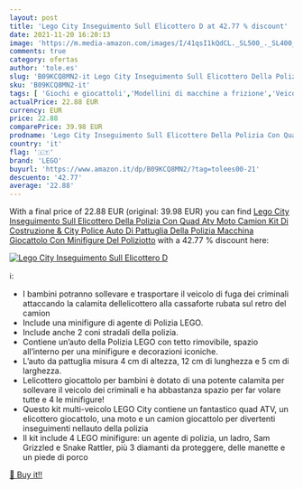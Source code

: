 ```yaml
---
layout: post
title: 'Lego City Inseguimento Sull Elicottero D at 42.77 % discount'
date: 2021-11-20 16:20:13
image: 'https://m.media-amazon.com/images/I/41qsI1kQdCL._SL500_._SL400_.jpg'
comments: true
category: ofertas
author: 'tole.es'
slug: 'B09KCQ8MN2-it Lego City Inseguimento Sull Elicottero Della Polizia Con...'
sku: 'B09KCQ8MN2-it'
tags: [ 'Giochi e giocattoli','Modellini di macchine a frizione','Veicoli giocattolo','lego', ]
actualPrice: 22.88 EUR
currency: EUR
price: 22.88
comparePrice: 39.98 EUR
prodname: 'Lego City Inseguimento Sull Elicottero Della Polizia Con Quad Atv  Moto  Camion  Kit Di Costruzione & City Police Auto Di Pattuglia Della Polizia  Macchina Giocattolo Con Minifigure Del Poliziotto'
country: 'it'
flag: '🇮🇹'
brand: 'LEGO'
buyurl: 'https://www.amazon.it/dp/B09KCQ8MN2/?tag=tolees00-21'
descuento: '42.77'
average: '22.88'
---
```


With a final price of 22.88 EUR (original: 39.98 EUR) you can find [Lego City Inseguimento Sull Elicottero Della Polizia Con Quad Atv  Moto  Camion  Kit Di Costruzione & City Police Auto Di Pattuglia Della Polizia  Macchina Giocattolo Con Minifigure Del Poliziotto](https://www.amazon.it/dp/B09KCQ8MN2/?tag=tolees00-21) with a  42.77 % discount here:

[![Lego City Inseguimento Sull Elicottero D](https://m.media-amazon.com/images/I/41qsI1kQdCL._SL500_._SL400_.jpg)](https://www.amazon.it/dp/B09KCQ8MN2/?tag=tolees00-21)

ℹ️:

- I bambini potranno sollevare e trasportare il veicolo di fuga dei criminali attaccando la calamita dellelicottero alla cassaforte rubata sul retro del camion
- Include una minifigure di agente di Polizia LEGO.
- Include anche 2 coni stradali della polizia.
- Contiene un’auto della Polizia LEGO con tetto rimovibile, spazio all’interno per una minifigure e decorazioni iconiche.
- L’auto da pattuglia misura 4 cm di altezza, 12 cm di lunghezza e 5 cm di larghezza.
- Lelicottero giocattolo per bambini è dotato di una potente calamita per sollevare il veicolo dei criminali e ha abbastanza spazio per far volare tutte e 4 le minifigure!
- Questo kit multi-veicolo LEGO City contiene un fantastico quad ATV, un elicottero giocattolo, una moto e un camion giocattolo per divertenti inseguimenti nellauto della polizia
- Il kit include 4 LEGO minifigure: un agente di polizia, un ladro, Sam Grizzled e Snake Rattler, più 3 diamanti da proteggere, delle manette e un piede di porco

[🛒 Buy it!!](https://www.amazon.it/dp/B09KCQ8MN2/?tag=tolees00-21)
